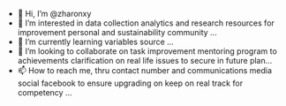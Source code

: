 - 👋 Hi, I’m @zharonxy
- 👀 I’m interested in data collection analytics and research resources for improvement personal and sustainability community ...
- 🌱 I’m currently learning variables source ...
- 💞️ I’m looking to collaborate on task improvement mentoring program to achievements clarification on real life issues to secure in future plan...
- 📫 How to reach me, thru contact number and communications media social facebook to ensure upgrading on keep on real track for competency ...

<!---
zharonxy/zharonxy is a ✨ special ✨ repository because its `README.md` (this file) appears on your GitHub profile.
You can click the Preview link to take a look at your changes.
--->

